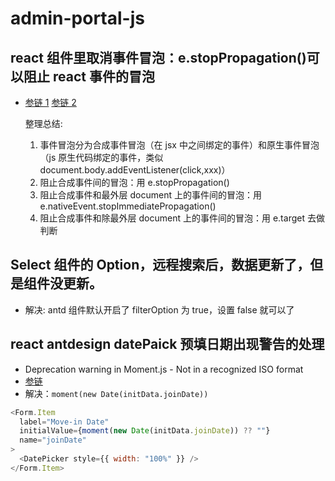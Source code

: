 # admin-portal-js

## react 组件里取消事件冒泡：e.stopPropagation()可以阻止 react 事件的冒泡

- [参链 1](https://segmentfault.com/q/1010000008966738) [参链 2](https://zhuanlan.zhihu.com/p/26742034)

  整理总结:

  1. 事件冒泡分为合成事件冒泡（在 jsx 中之间绑定的事件）和原生事件冒泡（js 原生代码绑定的事件，类似 document.body.addEventListener(click,xxx)）
  2. 阻止合成事件间的冒泡：用 e.stopPropagation()
  3. 阻止合成事件和最外层 document 上的事件间的冒泡：用 e.nativeEvent.stopImmediatePropagation()
  4. 阻止合成事件和除最外层 document 上的事件间的冒泡：用 e.target 去做判断

## Select 组件的 Option，远程搜索后，数据更新了，但是组件没更新。

- 解决: antd 组件默认开启了 filterOption 为 true，设置 false 就可以了

## react antdesign datePaick 预填日期出现警告的处理

- Deprecation warning in Moment.js - Not in a recognized ISO format
- [参链](https://stackoverflow.com/questions/39969570/deprecation-warning-in-moment-js-not-in-a-recognized-iso-format/51238958)
- 解决：`moment(new Date(initData.joinDate))`

```js
<Form.Item
  label="Move-in Date"
  initialValue={moment(new Date(initData.joinDate)) ?? ""}
  name="joinDate"
>
  <DatePicker style={{ width: "100%" }} />
</Form.Item>
```
